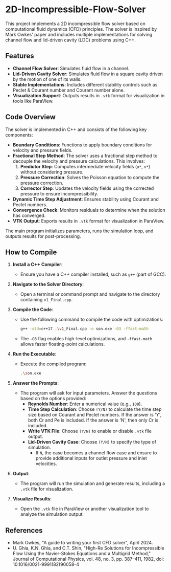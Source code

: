 # 2D-Incompressible-Flow-Solver

This project implements a 2D incompressible flow solver based on computational fluid dynamics (CFD) principles. The solver is inspired by Mark Owkes' paper and includes multiple implementations for solving channel flow and lid-driven cavity (LDC) problems using C++.

## Features

- **Channel Flow Solver**: Simulates fluid flow in a channel.
- **Lid-Driven Cavity Solver**: Simulates fluid flow in a square cavity driven by the motion of one of its walls.
- **Stable Implementations**: Includes different stability controls such as Peclet & Courant number and Courant number alone.
- **Visualization Support**: Outputs results in `.vtk` format for visualization in tools like ParaView.

## Code Overview

The solver is implemented in C++ and consists of the following key components:

- **Boundary Conditions**: Functions to apply boundary conditions for velocity and pressure fields.
- **Fractional Step Method**: The solver uses a fractional step method to decouple the velocity and pressure calculations. This involves:
  1. **Predictor Step**: Computes intermediate velocity fields (`u*`, `v*`) without considering pressure.
  2. **Pressure Correction**: Solves the Poisson equation to compute the pressure correction.
  3. **Corrector Step**: Updates the velocity fields using the corrected pressure to ensure incompressibility.
- **Dynamic Time Step Adjustment**: Ensures stability using Courant and Peclet numbers.
- **Convergence Check**: Monitors residuals to determine when the solution has converged.
- **VTK Output**: Exports results in `.vtk` format for visualization in ParaView.

The main program initializes parameters, runs the simulation loop, and outputs results for post-processing.

## How to Compile

1. **Install a C++ Compiler**:
   - Ensure you have a C++ compiler installed, such as `g++` (part of GCC).

2. **Navigate to the Solver Directory**:
   - Open a terminal or command prompt and navigate to the directory containing `v1_Final.cpp`.

3. **Compile the Code**:
   - Use the following command to compile the code with optimizations:
     ```bash
     g++ -std=c++17 .\v1_Final.cpp -o son.exe -O3 -ffast-math
     ```
   - The `-O3` flag enables high-level optimizations, and `-ffast-math` allows faster floating-point calculations.

4. **Run the Executable**:
   - Execute the compiled program:
     ```bash
     .\son.exe
     ```

5. **Answer the Prompts**:
   - The program will ask for input parameters. Answer the questions based on the options provided:
     - **Reynolds Number**: Enter a numerical value (e.g., `100`).
     - **Time Step Calculation**: Choose `(Y/N)` to calculate the time step size based on Courant and Peclet numbers. If the answer is 'Y', both Cr and Pe is included. If the answer is 'N', then only Cr is included.
     - **Write VTK File**: Choose `(Y/N)` to enable or disable `.vtk` file output.
     - **Lid-Driven Cavity Case**: Choose `(Y/N)` to specify the type of simulation.
       - If `N`, the case becomes a channel flow case and ensure to provide additional inputs for outlet pressure and inlet velocities.

6. **Output**:
   - The program will run the simulation and generate results, including a `.vtk` file for visualization.

7. **Visualize Results**:
   - Open the `.vtk` file in ParaView or another visualization tool to analyze the simulation output.

## References
- Mark Owkes, "A guide to writing your first CFD solver", April 2024.
- U. Ghia, K.N. Ghia, and C.T. Shin, "High-Re Solutions for Incompressible Flow Using the Navier-Stokes Equations and a Multigrid Method," Journal of Computational Physics, vol. 48, no. 3, pp. 387–411, 1982, doi: 10.1016/0021-9991(82)90058-4
